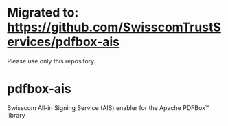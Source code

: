 # Migrated to: https://github.com/SwisscomTrustServices/pdfbox-ais
Please use only this repository.

# pdfbox-ais
Swisscom All-in Signing Service (AIS) enabler for the Apache PDFBox™ library
